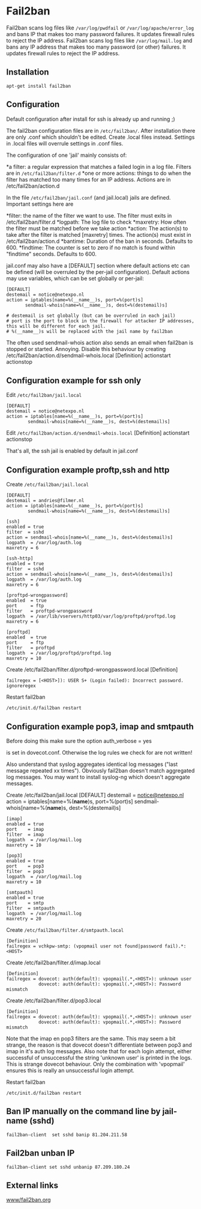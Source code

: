 # Fail2ban

Fail2ban scans log files like `/var/log/pwdfail` or `/var/log/apache/error_log` and bans IP that makes too many password failures. It updates firewall rules to reject the IP address.
Fail2ban scans log files like `/var/log/mail.log` and bans any IP address that makes too many password (or other) failures. It updates firewall rules to reject the IP address.

## Installation

    apt-get install fail2ban

## Configuration

Default configuration after install for ssh is already up and running ;)

The fail2ban configuration files are in `/etc/fail2ban/`. After installation there are only .conf which shouldn't be edited. Create .local files instead. Settings in .local files will overrule settings in .conf files.

The configuration of one 'jail' mainly consists of:

*a filter: a regular expression that matches a failed login in a log file. Filters are in `/etc/fail2ban/filter.d`
*one or more actions: things to do when the filter has matched too many times for an IP address. Actions are in /etc/fail2ban/action.d

In the file `/etc/fail2ban/jail.conf` (and jail.local) jails are defined. Important settings here are

*filter: the name of the filter we want to use. The filter must exits in /etc/fail2ban/filter.d
*logpath: The log file to check
*maxretry: How often the filter must be matched before we take action
*action: The action(s) to take after the filter is matched [maxretry] times. The action(s) must exist in /etc/fail2ban/action.d
*bantime: Duration of the ban in seconds. Defaults to 600.
*findtime: The counter is set to zero if no match is found within "findtime" seconds. Defaults to 600.

jail.conf may also have a [DEFAULT] section where default actions etc can be defined (will be overruled by the per-jail configuration). Default actions may use variables, which can be set globally or per-jail:

    [DEFAULT]
    destemail = notice@netexpo.nl
    action = iptables[name=%(__name__)s, port=%(port)s]
           sendmail-whois[name=%(__name__)s, dest=%(destemail)s]

    # destemail is set globally (but can be overruled in each jail)
    # port is the port to block in the firewall for attacker IP addresses, this will be different for each jail.
    # %(__name__)s will be replaced with the jail name by fail2ban

The often used sendmail-whois action also sends an email when fail2ban is stopped or started. Annoying. Disable this behaviour by creating /etc/fail2ban/action.d/sendmail-whois.local
    [Definition]
    actionstart
    actionstop

## Configuration example for ssh only

Edit `/etc/fail2ban/jail.local`

    [DEFAULT]
    destemail = notice@netexpo.nl
    action = iptables[name=%(__name__)s, port=%(port)s]
            sendmail-whois[name=%(__name__)s, dest=%(destemail)s]


Edit `/etc/fail2ban/action.d/sendmail-whois.local`
    [Definition]
    actionstart
    actionstop

That's all, the ssh jail is enabled by default in jail.conf

## Configuration example proftp,ssh and http

Create `/etc/fail2ban/jail.local`

    [DEFAULT]
    destemail = andries@filmer.nl
    action = iptables[name=%(__name__)s, port=%(port)s]
            sendmail-whois[name=%(__name__)s, dest=%(destemail)s]

    [ssh]
    enabled = true
    filter  = sshd
    action = sendmail-whois[name=%(__name__)s, dest=%(destemail)s]
    logpath  = /var/log/auth.log
    maxretry = 6

    [ssh-http]
    enabled = true
    filter  = sshd
    action = sendmail-whois[name=%(__name__)s, dest=%(destemail)s]
    logpath  = /var/log/auth.log
    maxretry = 6

    [proftpd-wrongpassword]
    enabled  = true
    port     = ftp
    filter   = proftpd-wrongpassword
    logpath  = /var/lib/vservers/http03/var/log/proftpd/proftpd.log
    maxretry = 6

    [proftpd]
    enabled  = true
    port     = ftp
    filter   = proftpd
    logpath  = /var/log/proftpd/proftpd.log
    maxretry = 10


Create /etc/fail2ban/filter.d/proftpd-wrongpassword.local
    [Definition]

    failregex = [<HOST>]): USER S+ (Login failed): Incorrect password.
    ignoreregex

Restart fail2ban

    /etc/init.d/fail2ban restart

## Configuration example pop3, imap and smtpauth

Before doing this make sure the option
    auth_verbose = yes

is set in dovecot.conf. Otherwise the log rules we check for are not written!

Also understand that syslog aggregates identical log messages ("last message repeated xx times"). Obviously fail2ban doesn't match aggregated log messages. You may want to install syslog-ng which doesn't aggregate messages.

Create /etc/fail2ban/jail.local
    [DEFAULT]
    destemail = notice@netexpo.nl
    action = iptables[name=%(__name__)s, port=%(port)s]
            sendmail-whois[name=%(__name__)s, dest=%(destemail)s]

    [imap]
    enabled = true
    port    = imap
    filter  = imap
    logpath  = /var/log/mail.log
    maxretry = 10

    [pop3]
    enabled = true
    port    = pop3
    filter  = pop3
    logpath  = /var/log/mail.log
    maxretry = 10

    [smtpauth]
    enabled = true
    port    = smtp
    filter  = smtpauth
    logpath  = /var/log/mail.log
    maxretry = 20

Create `/etc/fail2ban/filter.d/smtpauth.local`

    [Definition]
    failregex = vchkpw-smtp: (vpopmail user not found|password fail).*:<HOST>

Create /etc/fail2ban/filter.d/imap.local

    [Definition]
    failregex = dovecot: auth(default): vpopmail(.*,<HOST>): unknown user
                dovecot: auth(default): vpopmail(.*,<HOST>): Password mismatch

Create /etc/fail2ban/filter.d/pop3.local

    [Definition]
    failregex = dovecot: auth(default): vpopmail(.*,<HOST>): unknown user
                dovecot: auth(default): vpopmail(.*,<HOST>): Password mismatch

Note that the imap en pop3 filters are the same. This may seem a bit strange, the reason is that dovecot doesn't differentiate between pop3 and imap in it's auth log messages. Also note that for each login attempt, either successful of unsuccessful the string 'unknown user' is printed in the logs. This is strange dovecot behaviour. Only the combination with 'vpopmail' ensures this is really an unsuccessful login attempt.

Restart fail2ban

    /etc/init.d/fail2ban restart

## Ban IP manually on the command line by jail-name (sshd)

    fail2ban-client  set sshd banip 81.204.211.58

## Fail2ban unban IP

    fail2ban-client set sshd unbanip 87.209.180.24

## External links

[www/fail2ban.org](http://www.fail2ban.org)
